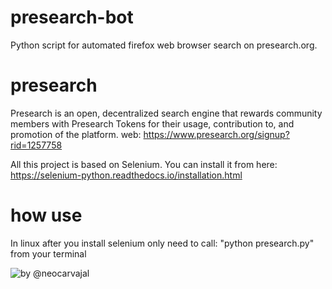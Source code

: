 # presearch-bot
Python script for automated firefox web browser search on presearch.org.

# presearch
Presearch is an open, decentralized search engine that rewards community members 
with Presearch Tokens for their usage, contribution to, and promotion of the platform.
web: https://www.presearch.org/signup?rid=1257758

All this project is based on Selenium. You can install it from here:
https://selenium-python.readthedocs.io/installation.html

# how use
In linux after you install selenium only need to call: "python presearch.py" from your terminal

![by @neocarvajal](https://raw.githubusercontent.com/neocarvajal//presearch-bot/master/presearch.png "presearch web")